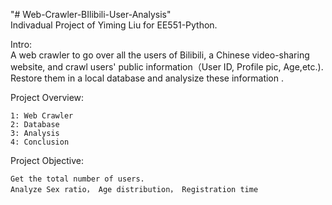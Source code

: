 "# Web-Crawler-BIlibili-User-Analysis"  
Indivadual Project of Yiming Liu for EE551-Python.

Intro:  
A web crawler to go over all the users of Bilibili, a Chinese video-sharing website, and crawl users' public information（User ID, Profile pic, Age,etc.). Restore them in a local database and analysize these information .

Project Overview:  
```
1: Web Crawler
2: Database 	
3: Analysis
4: Conclusion
```
Project Objective:  
```
Get the total number of users.
Analyze Sex ratio， Age distribution， Registration time
```
